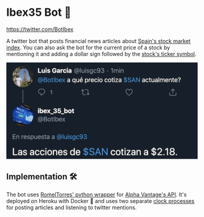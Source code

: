 # Ibex35 Bot 🤖
https://twitter.com/BotIbex

A twitter bot that posts financial news articles about [Spain's stock market index](https://en.wikipedia.org/wiki/IBEX_35). You can also ask the bot for the current price of a stock by mentioning it and adding a dollar sign followed by the [stock's ticker symbol](https://en.wikipedia.org/wiki/Ticker_symbol). 

![Alt text](/happy_path_response.png)

## Implementation 🛠️
The bot uses [RomelTorres' python wrapper](https://github.com/RomelTorres/alpha_vantage) for [Alpha Vantage's API](https://www.alphavantage.co/documentation/). It's deployed on Heroku with Docker 🐳 and uses two separate [clock processes](https://devcenter.heroku.com/articles/clock-processes-python) for posting articles and listening to twitter mentions.
